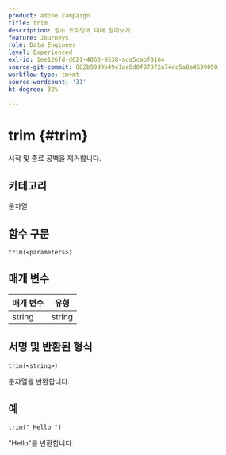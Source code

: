 ```yaml
---
product: adobe campaign
title: trim
description: 함수 트리밍에 대해 알아보기
feature: Journeys
role: Data Engineer
level: Experienced
exl-id: 1ee126fd-d021-4060-9538-aca5cabf8164
source-git-commit: 882b99d9b49e1ae6d0f97872a74dc5a8a4639050
workflow-type: tm+mt
source-wordcount: '31'
ht-degree: 32%

---
```


# trim {#trim}

시작 및 종료 공백을 제거합니다.

## 카테고리

문자열

## 함수 구문

`trim(<parameters>)`

## 매개 변수

| 매개 변수 | 유형 |
|-----------|------------------|
| string | string |

## 서명 및 반환된 형식

`trim(<string>)`

문자열을 반환합니다.

## 예

`trim(" Hello ")`

&quot;Hello&quot;를 반환합니다.
